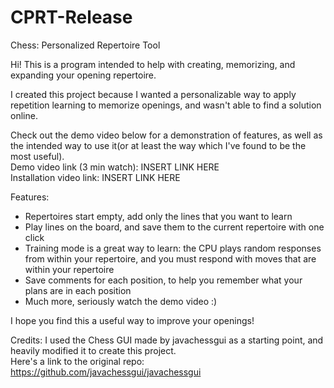 # CPRT-Release
Chess: Personalized Repertoire Tool

Hi! This is a program intended to help with creating, memorizing, and expanding your opening repertoire.  
  
I created this project because I wanted a personalizable way to apply repetition learning to memorize openings, and wasn't able to find a solution online. 
  
Check out the demo video below for a demonstration of features, as well as the intended way to use it(or at least the way which I've found to be the most useful).  
Demo video link (3 min watch): INSERT LINK HERE  
Installation video link: INSERT LINK HERE  

Features:
- Repertoires start empty, add only the lines that you want to learn
- Play lines on the board, and save them to the current repertoire with one click
- Training mode is a great way to learn: the CPU plays random responses from within your repertoire, and you must respond with moves that are within your repertoire
- Save comments for each position, to help you remember what your plans are in each position
- Much more, seriously watch the demo video :)

I hope you find this a useful way to improve your openings!

Credits: 
I used the Chess GUI made by javachessgui as a starting point, and heavily modified it to create this project.  
Here's a link to the original repo: https://github.com/javachessgui/javachessgui
